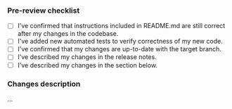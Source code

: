 ### Pre-review checklist
   * [ ] I've confirmed that instructions included in README.md are still correct after my changes in the codebase.
   * [ ] I've added new automated tests to verify correctness of my new code.
   * [ ] I've confirmed that my changes are up-to-date with the target branch.
   * [ ] I've described my changes in the release notes.
   * [ ] I've described my changes in the section below.

### Changes description
...
